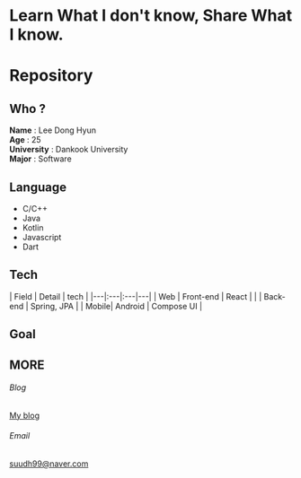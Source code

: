 
<!---
dongsuu/dongsuu is a ✨ special ✨ repository because its `README.md` (this file) appears on your GitHub profile.
You can click the Preview link to take a look at your changes.
--->
# Learn What I don't know, Share What I know.

# Repository

## Who ? 
 __Name__ : Lee Dong Hyun <br>
 __Age__ : 25 <br>
 __University__ : Dankook University <br>
 __Major__ : Software <br>
 
 ## Language 
 * C/C++ 
 * Java 
 * Kotlin
 * Javascript
 * Dart
 
 ## Tech 
 | Field | Detail    | tech    |
 |---|:---|:---|---|
 | Web   | Front-end | React   | 
 |       | Back-end  | Spring, JPA  | 
 | Mobile| Android   | Compose UI |

        
 ## Goal 
 
 
 ## MORE 
 ###### Blog
 [My blog](https://hyunn99.tistory.com)
 ###### Email
 suudh99@naver.com
 
